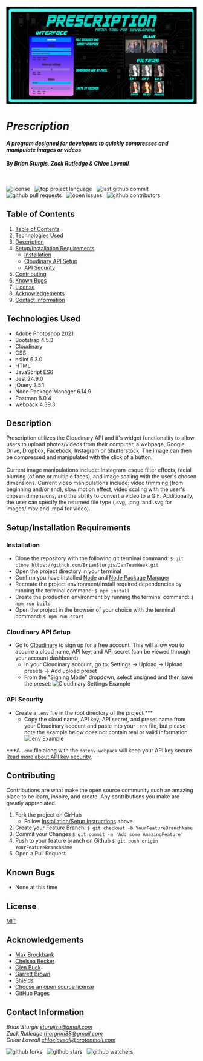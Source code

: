 
![image of web application](src/assets/images/uiscreenshot.jpg)


# _Prescription_

#### _A program designed for developers to quickly compresses and manipulate images or videos_  
#### By _**Brian Sturgis, Zack Rutledge & Chloe Loveall**_
<br>

![license](https://img.shields.io/github/license/BrianSturgis/JanTeamWeek?color=blue&style=flat-square) &nbsp; ![top project language](https://img.shields.io/github/languages/top/BrianSturgis/JanTeamWeek?style=flat-square) &nbsp; ![last github commit](https://img.shields.io/github/last-commit/BrianSturgis/JanTeamWeek?style=flat-square) &nbsp; ![github pull requests](https://img.shields.io/github/issues-pr/BrianSturgis/JanTeamWeek?style=flat-square) &nbsp; ![open issues](https://img.shields.io/github/issues-raw/BrianSturgis/JanTeamWeek?style=flat-square) &nbsp; ![github contributors](https://img.shields.io/github/contributors/BrianSturgis/JanTeamWeek?style=flat-square)

## Table of Contents

1. [Table of Contents](#table-of-contents)
2. [Technologies Used](#technologies-used)
3. [Description](#description)
4. [Setup/Installation Requirements](#setup/installation-requirements)
    * [Installation](#installation)
    * [Cloudinary API Setup](#cloudinary-api-setup)
    * [API Security](#api-security)
5. [Contributing](#contributing)
6. [Known Bugs](#known-bugs)
7. [License](#license)
8. [Acknowledgements](#acknowledgements)
9. [Contact Information](#contact-information)

## Technologies Used

* Adobe Photoshop 2021
* Bootstrap 4.5.3
* Cloudinary
* CSS
* eslint 6.3.0
* HTML
* JavaScript ES6
* Jest 24.9.0
* jQuery 3.5.1
* Node Package Manager 6.14.9
* Postman 8.0.4
* webpack 4.39.3

## Description

Prescription utilizes the Cloudinary API and it's widget functionality to allow users to upload photos/videos from their computer, a webpage, Google Drive, Dropbox, Facebook, Instagram or Shutterstock. The image can then be compressed and manipulated with the click of a button.  
<br>
Current image manipulations include: Instagram-esque filter effects, facial blurring (of one or multiple faces), and image scaling with the user's chosen dimensions. Current video manipulations include: video trimming (from beginning and/or end), slow motion effect, video scaling with the user's chosen dimensions, and the ability to convert a video to a GIF. Additionally, the user can specify the returned file type (.svg, .png, and .svg for images/.mov and .mp4 for video).

## Setup/Installation Requirements

### Installation
* Clone the repository with the following git terminal command: ```$ git clone https://github.com/BrianSturgis/JanTeamWeek.git```
* Open the project directory in your terminal
* Confirm you have installed [Node](https://nodejs.org/en/download/) and [Node Package Manager](https://www.npmjs.com/get-npm)
* Recreate the project environment/install required dependencies by running the terminal command: ```$ npm install```
* Create the production environment by running the terminal command: ```$ npm run build```
* Open the project in the browser of your choice with the terminal command: ```$ npm run start```

### Cloudinary API Setup 
* Go to [Cloudinary](https://cloudinary.com/) to sign up for a free account. This will allow you to acquire a cloud name, API key, and API secret (can be viewed through your account dashboard)
  * In your Cloudinary account, go to: Settings -> Upload -> Upload presets -> Add upload preset
  * From the "Signing Mode" dropdown, select unsigned and then save the preset:
  ![Cloudinary Settings Example](src/assets/images/cloudinary-settings-example.png)

### API Security  
* Create a ```.env``` file in the root directory of the project.***
  * Copy the cloud name, API key, API secret, and preset name from your Cloudinary account and paste into your ```.env``` file, but please note the example below does not contain real or valid information: 
  ![.env Example](src/assets/images/env-example.png)

***A ```.env``` file along with the ```dotenv-webpack``` will keep your API key secure. [Read more about API key security](https://www.learnhowtoprogram.com/intermediate-javascript/asynchrony-and-apis/managing-api-keys).

## Contributing

Contributions are what make the open source community such an amazing place to be learn, inspire, and create. Any contributions you make are greatly appreciated.

1. Fork the project on GirHub
    * Follow [Installation/Setup Instructions](#setup/installation-requirements) above
2. Create your Feature Branch: ```$ git checkout -b YourFeatureBranchName```
3. Commit your Changes ```$ git commit -m 'Add some AmazingFeature'```
4. Push to your feature branch on Github ```$ git push origin YourFeatureBranchName```
5. Open a Pull Request

## Known Bugs

* None at this time 

## License

[MIT](LICENSE.md)

## Acknowledgements

* [Max Brockbank](https://github.com/MaxBrockbank)
* [Chelsea Becker](https://github.com/cschweig2)
* [Glen Buck](https://github.com/glenbuck503)
* [Garrett Brown](https://github.com/GBProductions)
* [Shields](https://shields.io/)
* [Choose an open source license](https://choosealicense.com/)
* [GitHub Pages](https://pages.github.com/)

## Contact Information 

_Brian Sturgis <sturujisu@gmail.com>_<br>
_Zack Rutledge <thorgrim88@gmail.com>_<br>
_Chloe Loveall <chloeloveall@protonmail.com>_<br>

![github forks](https://img.shields.io/github/forks/BrianSturgis/JanTeamWeek?label=Forks&style=social) &nbsp; ![github stars](https://img.shields.io/github/stars/BrianSturgis/JanTeamWeek?style=social) &nbsp; ![github watchers](https://img.shields.io/github/watchers/BrianSturgis/JanTeamWeek?style=social)